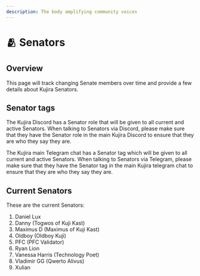 ```yaml
---
description: The body amplifying community voices
---
```


# 🫂 Senators

## Overview

This page will track changing Senate members over time and provide a few details about Kujira Senators.&#x20;

## Senator tags

The Kujira Discord has a Senator role that will be given to all current and active Senators. When talking to Senators via Discord, please make sure that they have the Senator role in the main Kujira Discord to ensure that they are who they say they are.

The Kujira main Telegram chat has a Senator tag which will be given to all current and active Senators. When talking to Senators via Telegram, please make sure that they have the Senator tag in the main Kujira telegram chat to ensure that they are who they say they are.

## Current Senators

These are the current Senators:

1. Daniel Lux
2. Danny (Togwos of Kuji Kast)
3. Maximus D (Maximus of Kuji Kast)
4. Oldboy (Oldboy Kuji)
5. PFC (PFC Validator)
6. Ryan Lion
7. Vanessa Harris (Technology Poet)&#x20;
8. Vladimir GG (Qwerto Alivus)
9. Xulian
